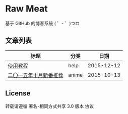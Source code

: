 # Raw Meat

基于 GitHub 的博客系统 ( ゜- ゜)つロ

## 文章列表

| 标题                                             | 分类    | 日期         |
| ---------------------------------------------- | ----- | ---------- |
| [使用教程](/blogs/get-started.md)                  | help  | 2015-12-12 |
| [二〇一五年十月新番推荐](/blogs/anime-recommendations.md) | anime | 2015-10-13 |

## License

转载请遵循 署名-相同方式共享 3.0 版本 协议